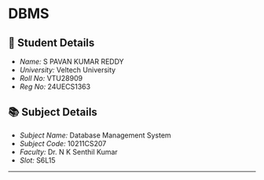 
# DBMS
## 👤 Student Details
- *Name:* S PAVAN KUMAR REDDY
- *University:* Veltech University  
- *Roll No:* VTU28909
- *Reg No:* 24UECS1363 

## 📚 Subject Details
- *Subject Name:* Database Management System  
- *Subject Code:* 10211CS207  
- *Faculty:* Dr. N K Senthil Kumar  
- *Slot:* S6L15

- --
